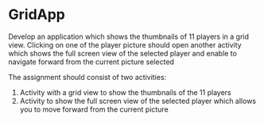 # GridApp

Develop an application which shows the thumbnails of 11 players in a grid view.
Clicking on one of the player picture should open another activity which shows the
full screen view of the selected player and enable to navigate forward from the
current picture selected

The assignment should consist of two activities:
1. Activity with a grid view to show the thumbnails of the 11 players
2. Activity to show the full screen view of the selected player which allows you
  to move forward from the current picture
